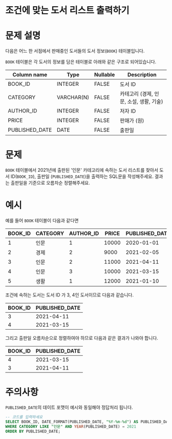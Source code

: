 # 조건에 맞는 도서 리스트 출력하기
# 문제 설명

다음은 어느 한 서점에서 판매중인 도서들의 도서 정보(`BOOK`) 테이블입니다.

`BOOK` 테이블은 각 도서의 정보를 담은 테이블로 아래와 같은 구조로 되어있습니다.

| Column name  | Type          | Nullable | Description  |
|--------------|---------------|----------|--------------|
| BOOK_ID      | INTEGER       | FALSE    | 도서 ID         |
| CATEGORY     | VARCHAR(N)    | FALSE    | 카테고리 (경제, 인문, 소설, 생활, 기술) |
| AUTHOR_ID    | INTEGER       | FALSE    | 저자 ID         |
| PRICE        | INTEGER       | FALSE    | 판매가 (원)    |
| PUBLISHED_DATE | DATE         | FALSE    | 출판일         |

# 문제

`BOOK` 테이블에서 2021년에 출판된 '인문' 카테고리에 속하는 도서 리스트를 찾아서 도서 ID(`BOOK_ID`), 출판일 (`PUBLISHED_DATE`)을 출력하는 SQL문을 작성해주세요. 결과는 출판일을 기준으로 오름차순 정렬해주세요.

# 예시

예를 들어 `BOOK` 테이블이 다음과 같다면

|BOOK_ID|	CATEGORY|	AUTHOR_ID|	PRICE|	PUBLISHED_DATE|
|------|-------|-------|-------|-------------------|
|1|	인문|	1|	10000|	2020-01-01|
|2	|경제	|2	|9000|	2021-02-05|
|3|	인문|	2|	11000|	2021-04-11|
|4|	인문|	3|	10000|	2021-03-15|
|5|	생활|	1|	12000|	2021-01-10|

조건에 속하는 도서는 도서 ID 가 3, 4인 도서이므로 다음과 같습니다.

|BOOK_ID|	PUBLISHED_DATE|
|-------|------|
|3	|2021-04-11|
|4|	2021-03-15|

그리고 출판일 오름차순으로 정렬하여야 하므로 다음과 같은 결과가 나와야 합니다.

|BOOK_ID|	PUBLISHED_DATE|
|------|-------|
|4|	2021-03-15|
|3|	2021-04-11|

# 주의사항

`PUBLISHED_DATE`의 데이트 포맷이 예시와 동일해야 정답처리 됩니다.

```SQL
-- 코드를 입력하세요
SELECT BOOK_ID, DATE_FORMAT(PUBLISHED_DATE, "%Y-%m-%d") AS PUBLISHED_DATE FROM BOOK
WHERE CATEGORY LIKE "인문" AND YEAR(PUBLISHED_DATE) = 2021
ORDER BY PUBLISHED_DATE;
```